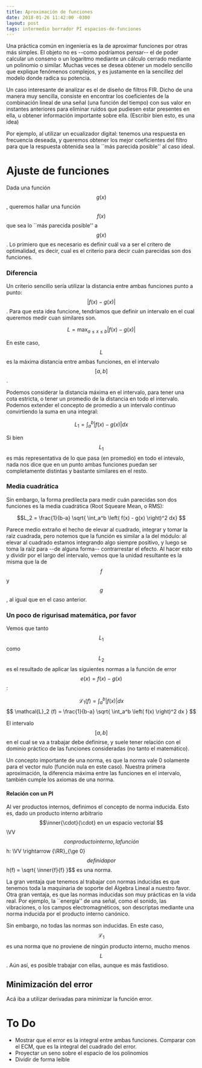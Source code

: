 ```yaml
---
title: Aproximación de funciones
date: 2018-01-26 11:42:00 -0300
layout: post
tags: intermedio borrador PI espacios-de-funciones
---
```


Una práctica común en ingeniería es la de aproximar funciones por otras más simples. El objeto no es --como podríamos pensar-- el de poder calcular un conseno o un logaritmo mediante un cálculo cerrado mediante un polinomio o similar. Muchas veces se desea obtener un modelo sencillo que explique fenómenos complejos, y es justamente en la sencillez del modelo donde radica su potencia.

Un caso interesante de analizar es el de diseño de filtros FIR. Dicho de una manera muy sencilla, consiste en encontrar los coeficientes de la combinación lineal de una señal (una función del tiempo) con sus valor en instantes anteriores para eliminar ruidos que pudiesen estar presentes en ella, u obtener información importante sobre ella.
(Escribir bien esto, es una idea)

Por ejemplo, al utilizar un ecualizador digital: tenemos una respuesta en frecuencia deseada, y queremos obtener los mejor coeficientes del filtro para que la respuesta obtenida sea la ``más parecida posible'' al caso ideal.

# Ajuste de funciones

Dada una función $$g(x)$$, queremos hallar una función $$f(x)$$ que sea lo ``más parecida posible'' a $$g(x)$$. Lo primiero que es necesario es definir cuál va a ser el critero de optimalidad, es decir, cual es el criterio para decir cuán parecidas son dos funciones.

### Diferencia

Un criterio sencillo sería utilizar la distancia entre ambas funciones punto a punto: $$|f(x)-g(x)|$$. Para que esta idea funcione, tendríamos que definir un intervalo en el cual queremos medir cuan similares son.

$$L = \max_{a \leq x \leq b} |f(x)-g(x)|$$

En este caso, $$L$$ es la máxima distancia entre ambas funciones, en el intervalo $$[a,b]$$.


Podemos considerar la distancia máxima en el intervalo, para tener una cota estricta, o tener un promedio de la distancia en todo el intervalo. Podemos extender el concepto de promedio a un intervalo continuo convirtiendo la suma en una integral:

$$L_1 = \int_a^b \left| f(x) - g(x) \right| dx  $$

Si bien $$L_1$$ es más representativa de lo que pasa (en promedio) en todo el intevalo, nada nos dice que en un punto ambas funciones puedan ser completamente distintas y bastante similares en el resto.


### Media cuadrática

Sin embargo, la forma predilecta para medir cuán parecidas son dos funciones es la media cuadrática (Root Squeare Mean, o RMS):

$$L_2 = \frac{1}{b-a} \sqrt{  \int_a^b \left( f(x) - g(x) \right)^2 dx}  $$

Parece medio extraño el hecho de elevar al cuadrado, integrar y tomar la raiz cuadrada, pero notemos que la función es similar a la del módulo: al elevar al cuadrado estamos integrando algo siempre positivo, y luego se toma la raíz para --de alguna forma-- contrarrestar el efecto. Al hacer esto y dividir por el largo del intervalo, vemos que la unidad resultante es la misma que la de $$f$$ y $$g$$, al igual que en el caso anterior.

### Un poco de rigurisad matemática, por favor

Vemos que tanto $$L_1$$ como $$L_2$$ es el resultado de aplicar las siguientes normas a la función de error $$e(x)=f(x)-g(x)$$:

$$ \mathcal{L}_1 (f) =  \int_a^b \left| f(x) \right| dx  $$
$$ \mathcal{L}_2 (f) =  \frac{1}{b-a} \sqrt{  \int_a^b \left( f(x)  \right)^2 dx } $$


El intervalo $$[a,b]$$ en el cual se va a trabajar debe definirse, y suele tener relación con el dominio práctico de las funciones consideradas (no tanto el matemático).

Un concepto importante de una norma, es que la norma vale 0 solamente para el vector nulo (función nula en este caso). Nuestra primera aproximación, la diferencia máxima entre las funciones en el intervalo, también cumple los axiomas de una norma.

#### Relación con un PI
Al ver productos internos, definimos el concepto de norma inducida. Esto es, dado un producto interno arbitrario $$\inner{\cdot}{\cdot} en un espacio vectorial $$\VV$$ con producto interno, la función $$h: \VV \rightarrow {\RR}_{\ge 0}$$ definida por $$h(f) = \sqrt{ \inner{f}{f} }$$ es una norma.

La gran ventaja que tenemos al trabajar con normas inducidas es que tenemos toda la maquinaria de soporte del Álgebra Lineal a nuestro favor. Otra gran ventaja, es que las normas inducidas son muy prácticas en la vida real. Por ejemplo, la ``energía'' de una señal, como el sonido, las vibraciones, o los campos electromagnéticos, son descriptas mediante una norma inducida por el producto interno canónico.

Sin embargo, no todas las normas son inducidas. En este caso, $$\mathcal{L}_1$$ es una norma que no proviene de ningún producto interno, mucho menos $$L$$. Aún así, es posible trabajar con ellas, aunque es más fastidioso.





## Minimización del error

Acá iba a utilizar derivadas para minimizar la función error.

# To Do
  - Mostrar que el error es la integral entre ambas funciones. Comparar con el ECM, que es la integral del cuadrado del error.
  - Proyectar un seno sobre el espacio de los polinomios
  - Dividir de forma leíble





